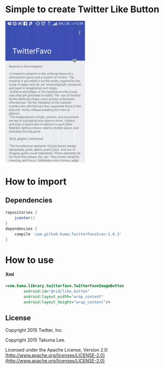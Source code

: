 # Simple to create Twitter Like Button

<img src="raw/twitter_favo.gif" width="250">


# How to import



## Dependencies
```gradle
repositories {
	jcenter()
}
dependencies {
    compile 'com.github.kuma:TwitterFavoIcon:1.0.3'
}
```

# How to use

#### Xml

```xml
<com.kuma.library.twitterfavo.TwitterFavoImageButton
        android:id="@+id/like_button"
        android:layout_width="wrap_content"
        android:layout_height="wrap_content"/>
```



## License

Copyright 2015 Twitter, Inc.

Copyright 2015 Takuma Lee.

Licensed under the Apache License, Version 2.0: [http://www.apache.org/licenses/LICENSE-2.0](http://www.apache.org/licenses/LICENSE-2.0)

   
